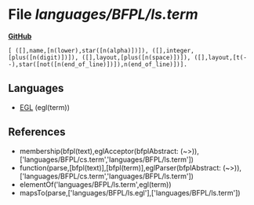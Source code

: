 # File _languages/BFPL/ls.term_
**[GitHub](https://github.com/softlang/yas/blob/master/languages/BFPL/ls.term)**
```
[ ([],name,[n(lower),star([n(alpha)])]), ([],integer,[plus([n(digit)])]), ([],layout,[plus([n(space)])]), ([],layout,[t(--),star([not([n(end_of_line)])]),n(end_of_line)])].
```

## Languages
* [EGL](../languages/EGL.md) (egl(term))

## References
* membership(bfpl(text),eglAcceptor(bfplAbstract: (~>)),['languages/BFPL/cs.term','languages/BFPL/ls.term'])
* function(parse,[bfpl(text)],[bfpl(term)],eglParser(bfplAbstract: (~>)),['languages/BFPL/cs.term','languages/BFPL/ls.term'])
* elementOf('languages/BFPL/ls.term',egl(term))
* mapsTo(parse,['languages/BFPL/ls.egl'],['languages/BFPL/ls.term'])
